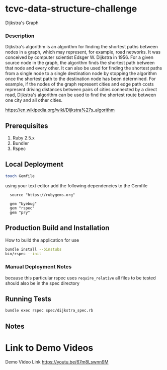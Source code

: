 # tcvc-data-structure-challenge
Dijkstra's Graph

### Description
Dijkstra's algorithm is an algorithm for finding the shortest paths between nodes in a graph,
which may represent, for example, road networks. It was conceived by computer scientist
Edsger W. Dijkstra in 1956. For a given source node in the graph, the algorithm finds the shortest
path between that node and every other. It can also be used for finding the shortest paths from a
single node to a single destination node by stopping the algorithm once the shortest path to the
destination node has been determined. For example, if the nodes of the graph represent cities and
edge path costs represent driving distances between pairs of cities connected by a direct road,
Dijkstra's algorithm can be used to find the shortest route between one city and all other cities.

https://en.wikipedia.org/wiki/Dijkstra%27s_algorithm


## Prerequisites
1. Ruby 2.5.x
2. Bundler
3. Rspec

## Local Deployment
```bash
touch Gemfile
```
using your text editor add the following dependencies to the Gemfile

```
  source "https://rubygems.org"

  gem "byebug"
  gem "rspec"
  gem "pry"
```


## Production Build and Installation
How to build the application for use
```bash
bundle install --binstubs
bin/rspec --init
```

### Manual Deployment Notes
because this particular rspec uses `require_relative` 
all files to be tested should also be in the spec directory

## Running Tests
```bash
bundle exec rspec spec/dijkstra_spec.rb
```
## Notes

# Link to Demo Videos
Demo Video Link
https://youtu.be/67m8Lswnn9M
